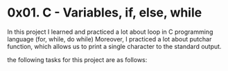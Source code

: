 # 0x01. C - Variables, if, else, while

In this project I learned and practiced a lot about loop in C programming language (for, while, do while)
Moreover, I practiced a lot about putchar function, which allows us to print a single character to the standard output.

the following tasks for this project are as follows:


